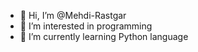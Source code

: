 - 👋 Hi, I’m @Mehdi-Rastgar
- 👀 I’m interested in programming 
- 🌱 I’m currently learning Python language

<!---
Mehdi-Rastgar/Mehdi-Rastgar is a ✨ special ✨ repository because its `README.md` (this file) appears on your GitHub profile.
You can click the Preview link to take a look at your changes.
--->
